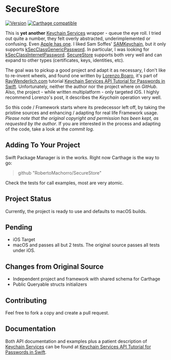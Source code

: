 # SecureStore

[![Version](https://img.shields.io/github/release/RobertoMachorro/SecureStore.svg)](https://github.com/RobertoMachorro/SecureStore/releases)
[![Carthage compatible](https://img.shields.io/badge/Carthage-compatible-4BC51D.svg?style=flat)](https://github.com/Carthage/Carthage)

This is **yet another** [Keychain Services](https://developer.apple.com/documentation/security/keychain_services) wrapper - queue the eye roll. I tried out quite a number, they felt overly abstracted, underimplemented or confusing. Even [Apple has one](https://developer.apple.com/library/archive/samplecode/GenericKeychain/Introduction/Intro.html). I liked Sam Soffes' [SAMKeychain](https://github.com/soffes/SAMKeychain), but it only supports [kSecClassGenericPassword](https://developer.apple.com/documentation/security/ksecclassgenericpassword). In particular, I was looking for [kSecClassInternetPassword](https://developer.apple.com/documentation/security/ksecclassinternetpassword). [SecureStore](https://github.com/RobertoMachorro/SecureStore) supports both very well and can expand to other types (certificates, keys, identities, etc).

The goal was to pickup a good project and adapt it as necessary, I don't like to re-invent wheels, and found one written by [Lorenzo Boaro](https://twitter.com/flexaddicted), it's part of [RayWenderlich.com](https://rayWenderlich.com) tutorial [Keychain Services API Tutorial for Passwords in Swift](https://www.raywenderlich.com/9240-keychain-services-api-tutorial-for-passwords-in-swift). Unfortunately, neither the author nor the project where on *GitHub*. Also, the project - while written multiplatform - only targeted iOS. I highly recommend Lorenzo's post, it describes the *Keychain* operation very well.

So this code / Framework starts where its predecessor left off, by taking the pristine sources and enhancing / adapting for real life Framework usage. *Please note that the original copyright and permission has been kept, as requested by the author*. If you are interested in the process and adapting of the code, take a look at the *commit log*.

## Adding To Your Project

Swift Package Manager is in the works. Right now Carthage is the way to go:

> github "RobertoMachorro/SecureStore"

Check the tests for call examples, most are very atomic.

## Project Status

Currently, the project is ready to use and defaults to macOS builds.

## Pending

* iOS Target
* macOS and passes all but 2 tests. The original source passes all tests under iOS.

## Changes from Original Source

* Independent project and framework with shared schema for Carthage
* Public Queryable structs initializers

## Contributing

Feel free to fork a copy and create a pull request.

## Documentation

Both API documentation and examples plus a patient description of [Keychain Services](https://developer.apple.com/documentation/security/keychain_services) can be found at [Keychain Services API Tutorial for Passwords in Swift](https://www.raywenderlich.com/9240-keychain-services-api-tutorial-for-passwords-in-swift).
